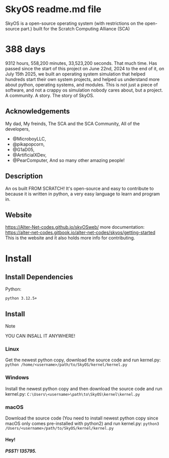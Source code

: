 # SkyOS readme.md file
SkyOS is a open-source operating system (with restrictions on the open-source part.) built for the Scratch Computing Alliance (SCA)

# 388 days
9312 hours, 558,200 minutes, 33,523,200 seconds. That much time. Has passed since the start of this project on June 22nd, 2024 to the end of it, on July 15th 2025, we built an operating system simulation that helped hundreds start their own system projects, and helped us understand more about python, operating systems, and modules. This is not just a piece of software, and not a crappy os simulation nobody cares about, but a project. A community. A story. The story of SkyOS.
## Acknowledgements
My dad, My freinds, The SCA and the SCA Community, All of the developers,
+ @MicroboyLLC,
+ @pikapopcorn,
+ @G1aD05,
+ @ArtificialXDev,
+ @PearComputer,
And so many other amazing people!

## Description
An os built FROM SCRATCH! It's open-source and easy to contribute to
because it is written in python, a very easy language to learn and program in.

## Website
https://Alter-Net-codes.github.io/skyOSweb/
more documentation: https://alter-net-codes.gitbook.io/alter-net-codes/skyos/getting-started
This is the website and it also holds more info for contributing.

# Install

## Install Dependencies
Python:
```
python 3.12.5+
```

## Install
>[!NOTE]
>YOU CAN INSALL IT ANYWHERE!
### Linux
 Get the newest python copy, download the source code and run kernel.py:
`python /home/<username>/path/to/SkyOS/kernel/kernel.py`
### Windows
Install the newest python copy and then download the source code and run kernel.py:
`C:\Users\<username>\path\to\SkyOS\kernel\kernel.py`
### macOS
Download the source code (You need to install newest python copy since macOS only comes pre-installed with python2) and run kernel.py:
 `python3 /Users/<username>/path/to/SkyOS/kernel/kernel.py`

#### Hey!
##### PSST! 135795.
